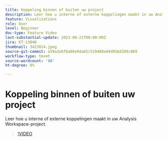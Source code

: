 ```yaml
---
title: Koppeling binnen of buiten uw project
description: Leer hoe u interne of externe koppelingen maakt in uw Analysis Workspace-project.
feature: Visualizations
role: User
level: Beginner
doc-type: Feature Video
last-substantial-update: 2023-08-21T00:00:00Z
jira: KT-13848
thumbnail: 3423014.jpeg
source-git-commit: a59a2e6f6a08e9dab5c519488e84d916d289c869
workflow-type: tm+mt
source-wordcount: '40'
ht-degree: 0%

---
```



# Koppeling binnen of buiten uw project

Leer hoe u interne of externe koppelingen maakt in uw Analysis Workspace-project.

>[!VIDEO](https://video.tv.adobe.com/v/3449606/?learn=on&captions=dut)
